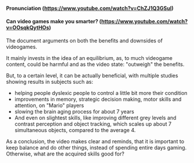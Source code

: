 #### Pronunciation (https://www.youtube.com/watch?v=ChZJ1Q3GSuI)

#### Can video games make you smarter? (https://www.youtube.com/watch?v=OOsqkQytHOs)
The document arguments on both the benefits and downsides of videogames. 

It mainly invests in the idea of an equilibrium, as, to much videogame content, could be harmful and as the video state: "outweigh" the benefits.

But, to a certain level, it can be actually beneficial, with multiple studies showing results in subjects such as:
- helping people dyslexic people to control a little bit more their condition
- improvements in memory, strategic decision making, motor skills and attention, on "Mario" players
- slowing the brain aging process for about 7 years
- And even on slightest skills, like improving different grey levels and contrast perception and object tracking, which scales up about 7 simultaneous objects, compared to the average 4. 

As a conclusion, the video makes clear and reminds, that it is important to keep balance and do other things, instead of spending entire days gaming. Otherwise, what are the acquired skills good for?
